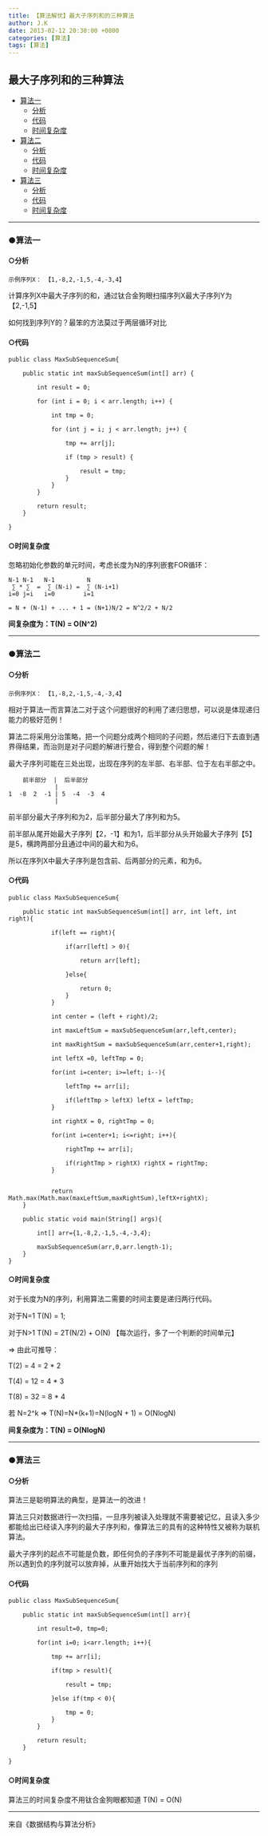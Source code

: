 ```yaml
---
title: 【算法解忧】最大子序列和的三种算法
author: J.K
date: 2013-02-12 20:30:00 +0800
categories: [算法]
tags: [算法]
---
```


## 最大子序列和的三种算法

*   [算法一](#ArithmeticA)
    *   [分析](#ArithmeticA-Analysis)
    *   [代码](#ArithmeticA-Code)
    *   [时间复杂度](#ArithmeticA-O)
*   [算法二](#ArithmeticB)
    *   [分析](#ArithmeticB-Analysis)
    *   [代码](#ArithmeticB-Code)
    *   [时间复杂度](#ArithmeticB-O)
*   [算法三](#ArithmeticC)
    *   [分析](#ArithmeticC-Analysis)
    *   [代码](#ArithmeticC-Code)
    *   [时间复杂度](#ArithmeticC-O)

------

<h3 id="ArithmeticA" class="redJK">●算法一</h3>

<h4 id="ArithmeticA-Analysis" class="blue">○分析</h4>


    示例序列X： 【1,-8,2,-1,5,-4,-3,4】

计算序列X中最大子序列的和，通过钛合金狗眼扫描序列X最大子序列Y为【2,-1,5】

如何找到序列Y的？最笨的方法莫过于两层循环对比


<h4 id="ArithmeticA-Code" class="blueJK">○代码</h4>



    public class MaxSubSequenceSum{

        public static int maxSubSequenceSum(int[] arr) {

            int result = 0;

            for (int i = 0; i < arr.length; i++) {

                int tmp = 0;

                for (int j = i; j < arr.length; j++) {

                    tmp += arr[j];

                    if (tmp > result) {

                        result = tmp;
                    }
                }
            }

            return result;
        }

    }



<h4 id="ArithmeticA-O" class="blueJK">○时间复杂度</h4>


忽略初始化参数的单元时间，考虑长度为N的序列嵌套FOR循环：

    N-1 N-1   N-1         N
     ∑ * ∑  =  ∑ (N-i) =  ∑ (N-i+1)
    i=0 j=i   i=0        i=1

    = N + (N-1) + ... + 1 = (N+1)N/2 = N^2/2 + N/2



**间复杂度为：T(N) = O(N^2)**


-----


<h3 id="ArithmeticB" class="redJK">●算法二</h3>


<h4 id="ArithmeticB-Analysis" class="blueJK">○分析</h4>

    示例序列X： 【1,-8,2,-1,5,-4,-3,4】

相对于算法一而言算法二对于这个问题很好的利用了递归思想，可以说是体现递归能力的极好范例！

算法二将采用分治策略，把一个问题分成两个相同的子问题，然后递归下去直到遇界得结果，而治则是对子问题的解进行整合，得到整个问题的解！

最大子序列可能在三处出现，出现在序列的左半部、右半部、位于左右半部之中。

        前半部分  |  后半部分
                 |
    1  -8  2  -1 | 5  -4  -3  4
                 |

前半部分最大子序列和为2，后半部分最大了序列和为5。

前半部从尾开始最大子序列【2，-1】和为1，后半部分从头开始最大子序列【5】是5，横跨两部分且通过中间的最大和为6。

所以在序列X中最大子序列是包含前、后两部分的元素，和为6。


<h4 id="ArithmeticB-Code" class="blueJK">○代码</h4>

    public class MaxSubSequenceSum{

        public static int maxSubSequenceSum(int[] arr, int left, int right){

                if(left == right){

                    if(arr[left] > 0){

                        return arr[left];

                    }else{

                        return 0;
                    }
                }

                int center = (left + right)/2;

                int maxLeftSum = maxSubSequenceSum(arr,left,center);

                int maxRightSum = maxSubSequenceSum(arr,center+1,right);

                int leftX =0, leftTmp = 0;

                for(int i=center; i>=left; i--){

                    leftTmp += arr[i];

                    if(leftTmp > leftX) leftX = leftTmp;
                }

                int rightX = 0, rightTmp = 0;

                for(int i=center+1; i<=right; i++){

                    rightTmp += arr[i];

                    if(rightTmp > rightX) rightX = rightTmp;
                }


                return Math.max(Math.max(maxLeftSum,maxRightSum),leftX+rightX);
        }

        public static void main(String[] args){

            int[] arr={1,-8,2,-1,5,-4,-3,4};

            maxSubSequenceSum(arr,0,arr.length-1);
        }
    }



<h4 id="ArithmeticB-O" class="blueJK">○时间复杂度</h4>

对于长度为N的序列，利用算法二需要的时间主要是递归两行代码。

对于N=1   T(N) = 1;

对于N>1   T(N) = 2T(N/2) + O(N) 【每次运行，多了一个判断的时间单元】

=>  由此可推导：

T(2) = 4 = 2 * 2

T(4) = 12 = 4 * 3

T(8) = 32 = 8 * 4

若 N=2^k => T(N)=N*(k+1)=N(logN + 1) = O(NlogN)


 **间复杂度为：T(N) = O(NlogN)**


------

<h3 id="ArithmeticC" class="redJK">●算法三</h3>

<h4 id="ArithmeticC-Analysis" class="blueJK">○分析</h4>

算法三是聪明算法的典型，是算法一的改进！

算法三只对数据进行一次扫描，一旦序列被读入处理就不需要被记忆，且读入多少都能给出已经读入序列的最大子序列和，像算法三的具有的这种特性又被称为联机算法。

最大子序列的起点不可能是负数，即任何负的子序列不可能是最优子序列的前缀，所以遇到负的序列就可以放弃掉，从重开始找大于当前序列和的序列


<h4 id="ArithmeticC-Code" class="blueJK">○代码</h4>

    public class MaxSubSequenceSum{

        public static int maxSubSequenceSum(int[] arr){

            int result=0, tmp=0;

            for(int i=0; i<arr.length; i++){

                tmp += arr[i];

                if(tmp > result){

                    result = tmp;

                }else if(tmp < 0){

                    tmp = 0;
                }
            }

            return result;
        }

    }


<h4 id="ArithmeticC-O" class="blueJK">○时间复杂度</h4>

算法三的时间复杂度不用钛合金狗眼都知道 T(N) = O(N)

-----

来自《数据结构与算法分析》
